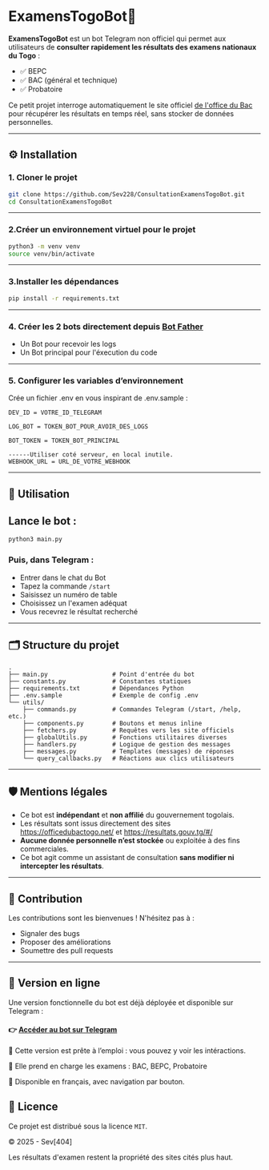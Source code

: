 # ExamensTogoBot🤖

**ExamensTogoBot** est un bot Telegram non officiel qui permet aux utilisateurs de **consulter rapidement les résultats des examens nationaux du Togo** :
- ✅ BEPC
- ✅ BAC (général et technique)
- ✅ Probatoire

Ce petit projet interroge automatiquement le site officiel [de l'office du Bac](https://officedubactogo.net) pour récupérer les résultats en temps réel, sans stocker de données personnelles.

---

## ⚙️ Installation

### 1. Cloner le projet

```bash
git clone https://github.com/Sev228/ConsultationExamensTogoBot.git
cd ConsultationExamensTogoBot
```
---

### 2.Créer un environnement virtuel pour le projet
```bash
python3 -m venv venv
source venv/bin/activate
```
---

### 3.Installer les dépendances
```bash
pip install -r requirements.txt
```
---


### 4. Créer les 2 bots directement depuis [Bot Father](https://telegram.me/BotFather/)
- Un Bot pour recevoir les logs
- Un Bot principal pour l'éxecution du code
---

### 5. Configurer les variables d’environnement

Crée un fichier .env en vous inspirant de .env.sample :
```
DEV_ID = VOTRE_ID_TELEGRAM

LOG_BOT = TOKEN_BOT_POUR_AVOIR_DES_LOGS

BOT_TOKEN = TOKEN_BOT_PRINCIPAL

------Utiliser coté serveur, en local inutile.
WEBHOOK_URL = URL_DE_VOTRE_WEBHOOK
```
---

## 🚀 Utilisation
## Lance le bot :
```bash
python3 main.py
```
### Puis, dans Telegram :

* Entrer dans le chat du Bot
* Tapez la commande `/start`
* Saisissez un numéro de table
* Choisissez un l'examen adéquat
* Vous recevrez le résultat recherché
---

## 🗂️ Structure du projet

```
.
├── main.py                  # Point d'entrée du bot
├── constants.py             # Constantes statiques
├── requirements.txt         # Dépendances Python
├── .env.sample              # Exemple de config .env
└── utils/
    ├── commands.py          # Commandes Telegram (/start, /help, etc.)
    ├── components.py        # Boutons et menus inline
    ├── fetchers.py          # Requêtes vers les site officiels
    ├── globalUtils.py       # Fonctions utilitaires diverses
    ├── handlers.py          # Logique de gestion des messages
    ├── messages.py          # Templates (messages) de réponses
    └── query_callbacks.py   # Réactions aux clics utilisateurs
```
---

## 🛡️ Mentions légales

* Ce bot est **indépendant** et **non affilié** du gouvernement togolais.
* Les résultats sont issus directement des sites https://officedubactogo.net/ et https://resultats.gouv.tg/#/ 
* **Aucune donnée personnelle n’est stockée** ou exploitée à des fins commerciales.
* Ce bot agit comme un assistant de consultation **sans modifier ni intercepter les résultats**.
---

## 🤝 Contribution

Les contributions sont les bienvenues ! N'hésitez pas à :

- Signaler des bugs
- Proposer des améliorations
- Soumettre des pull requests

---
## 📲 Version en ligne
Une version fonctionnelle du bot est déjà déployée et disponible sur Telegram :

#### 👉 [Accéder au bot sur Telegram](https://t.me/resultats_examens_tg_bot)

🔹 Cette version est prête à l’emploi : vous pouvez y voir les intéractions.

🔹 Elle prend en charge les examens : BAC, BEPC, Probatoire

🔹 Disponible en français, avec navigation par bouton.

## 📄 Licence

Ce projet est distribué sous la licence `MIT`.

© 2025 - Sev[404] 

Les résultats d'examen restent la propriété des sites cités plus haut.